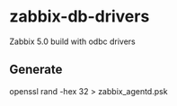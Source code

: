 # zabbix-db-drivers
Zabbix 5.0 build with odbc drivers

## Generate 
openssl rand -hex 32 > zabbix_agentd.psk